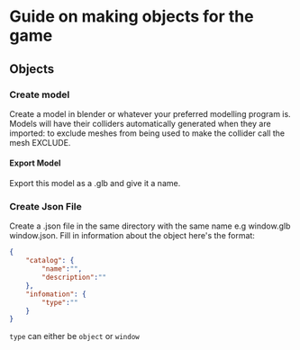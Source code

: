 # Guide on making objects for the game

## Objects

### Create model

Create a model in blender or whatever your preferred modelling program is. Models will have their colliders automatically generated when they are imported: to exclude meshes from being used to make the collider call the mesh EXCLUDE. 

#### Export Model

Export this model as a .glb and give it a name.

### Create Json File

Create a .json file in the same directory with the same name e.g window.glb window.json. Fill in information about the object here's the format:

```json
{
    "catalog": {
        "name":"",
        "description":""
    },
    "infomation": {
        "type":""
    }
}
```

`type` can either be `object` or `window`
